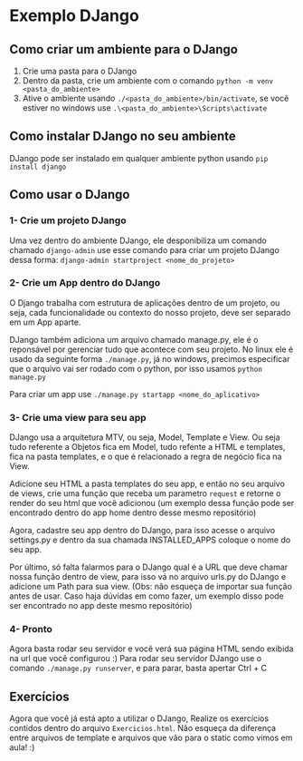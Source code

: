 # Exemplo DJango #

## Como criar um ambiente para o DJango ##
 1. Crie uma pasta para o DJango
 2. Dentro da pasta, crie um ambiente com o comando ```python -m venv <pasta_do_ambiente>```
 3. Ative o ambiente usando ```./<pasta_do_ambiente>/bin/activate```, se você estiver no windows use ```.\<pasta_do_ambiente>\Scripts\activate```

## Como instalar DJango no seu ambiente ##
 DJango pode ser instalado em qualquer ambiente python usando ```pip install django```

## Como usar o DJango ##

### 1- Crie um projeto DJango ###
 Uma vez dentro do ambiente DJango, ele desponibiliza um comando chamado ```django-admin``` use esse comando para criar um projeto DJango dessa forma: ```django-admin startproject <nome_do_projeto>```

### 2- Crie um App dentro do DJango ###
 O Django trabalha com estrutura de aplicações dentro de um projeto, ou seja, cada funcionalidade ou contexto do nosso projeto, deve ser separado em um App aparte. 

 DJango também adiciona um arquivo chamado manage.py, ele é o reponsável por gerenciar tudo que acontece com seu projeto. No linux ele é usado da seguinte forma ```./manage.py```, já no windows, precimos especificar que o arquivo vai ser rodado com o python, por isso usamos ```python manage.py```

 Para criar um app use ```./manage.py startapp <nome_do_aplicativo>```

### 3- Crie uma view para seu app ###
 DJango usa a arquitetura MTV, ou seja, Model, Template e View. Ou seja tudo referente a Objetos fica em Model, tudo refente a HTML e templates, fica na pasta templates, e o que é relacionado a regra de negócio fica na View.
 
 Adicione seu HTML a pasta templates do seu app, e então no seu arquivo de views, crie uma função que receba um parametro ```request``` e retorne o render do seu html que você adicionou (um exemplo dessa função pode ser encontrado dentro do app home dentro desse mesmo repositório)

 Agora, cadastre seu app dentro do DJango, para isso acesse o arquivo settings.py e dentro da sua chamada INSTALLED_APPS coloque o nome do seu app.

 Por último, só falta falarmos para o DJango qual é a URL que deve chamar nossa função dentro de view, para isso vá no arquivo urls.py do DJango e adicione um Path para sua view. (Obs: não esqueça de importar sua função antes de usar. Caso haja dúvidas em como fazer, um exemplo disso pode ser encontrado no app deste mesmo repositório)

### 4- Pronto ###
Agora basta rodar seu servidor e você verá sua página HTML sendo exibida na url que você configurou :)
Para rodar seu servídor DJango use o comando ```./manage.py runserver```, e para parar, basta apertar Ctrl + C

## Exercícios ##
Agora que você já está apto a utilizar o DJango, Realize os exercícios contidos dentro do arquivo ```Exercicios.html```.
Não esqueça da diferença entre arquivos de template e arquivos que vão para o static como vimos em aula! :)